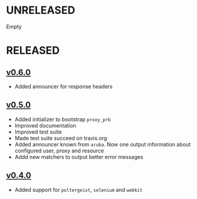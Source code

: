 #  UNRELEASED

Empty

# RELEASED

## [v0.6.0](https://github.com/cucumber/aruba/compare/v0.5.0...v0.6.0)

* Added announcer for response headers

## [v0.5.0](https://github.com/cucumber/aruba/compare/v0.4.0...v0.5.0)

* Added initializer to bootstrap `proxy_prb`
* Improved documentation
* Improved test suite
* Made test suite succeed on travis.org
* Added announcer known from `aruba`. Now one output information about
  configured user, proxy and resource
* Addd new matchers to output better error messages


## [v0.4.0](https://github.com/cucumber/aruba/compare/v0.1.0...v0.4.0)

* Added support for `poltergeist`, `selenium` and `webkit`
